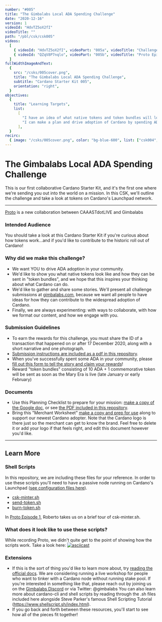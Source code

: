 ```yaml
---
number: "#005"
title: "The Gimbalabs Local ADA Spending Challenge"
date: "2020-12-16"
version: 1
videoId: "HdvTZ5oX2fI"
videoTitle: ""
path: "/pbl/csk/csk005"
videos:
  [
    { videoId: "HdvTZ5oX2fI", videoPart: "005a", videoTitle: "Challenge Description" },
    { videoId: "QZqV8P7nqlo", videoPart: "005b", videoTitle: "Proto Episode 1" },
  ]
fullWidthImageAndText:
  {
    src: "/csks/005cover.png",
    title: "The Gimbalabs Local ADA Spending Challenge",
    subtitle: "Cardano Starter Kit 005",
    orientation: "right",
  }
objectives:
  {
    title: "Learning Targets",
    list:
      [
        "I have an idea of what native tokens and token bundles will look like on Cardano.",
        "I can make a plan and drive adoption of Cardano by spending ADA in my community.",
      ],
  }
recirc:
  { image: "/csks/005cover.png", color: "bg-blue-600", list: ["csk004", "csk006", "csk007"] }
---
```


# The Gimbalabs Local ADA Spending Challenge

This is our first collaborative Cardano Starter Kit, and it's the first one where we're sending you out into the world on a mission. In this CSK, we'll outline the challenge and take a look at tokens on Cardano's Launchpad network.

---

[Proto](https://youtu.be/QZqV8P7nqlo) is a new collaboration between CAAASTdotLIVE and Gimbalabs

### Intended Audience
You should take a look at this Cardano Starter Kit if you're curious about how tokens work...and if you'd like to contribute to the historic roll out of Cardano!

### Why did we make this challenge?
- We want YOU to drive ADA adoption in your community.
- We'd like to show you what native tokens look like and how they can be sent in "token bundles", and we hope that this inspires your thinking about what Cardano can do.
- We'd like to gather and share some stories. We'll present all challenge submissions at [gimbalabs.com](https://gimbalabs.com), because we want all people to have ideas for how they can contribute to the widespread adoption of Cardano.
- Finally, we are always experimenting: with ways to collaborate, with how we format our content, and how we engage with you.


### Submission Guidelines
- To earn the rewards for this challenge, you must share the ID of a transaction that happened on or after 17 December 2020, along with a short narrative and one photograph. 
- [Submission instructions are included as a pdf in this repository](https://github.com/GimbaLabs/csk-005/blob/main/Submission%20Instructions.pdf).
- When you've successfully spent some ADA in your community, please [fill out this form to tell the story and claim your rewards](https://lkj3u1s1jd5.typeform.com/to/NDRtQV5m)!
- Reward "token bundles" consisting of 10 ADA + 1 commemorative token will be sent as soon as the Mary Era is live (late January or early February)

### Documents
- Use this Planning Checklist to prepare for your mission: [make a copy of the Google doc](https://docs.google.com/document/d/1zE95LY1sQMd6kpIVY0G3ZwCE1yCtA5Il4i9HhU8MVIo/copy), or see [the PDF included in this repository](https://github.com/GimbaLabs/csk-005/blob/main/Planning%20Checklist.pdf).
- Bring this "Merchant Worksheet" [make a copy and prep for use](https://docs.google.com/document/d/1NVs80lpFzCXDZTfCGMVISWRyKtGatVKT0bsrSVmanh4/copy) along to support our newest Cardano adopter. Note that the Cardano logo is there just so the merchant can get to know the brand. Feel free to delete it or add your logo if that feels right, and edit this document however you'd like.

---

## Learn More

### Shell Scripts
In this repository, we are including these files for your reference. In order to use these scripts you'll need to have a passive node running on Cardano's Launchpad ([see configuration files here](https://hydra.iohk.io/build/5102327/download/1/index.html)).

- [csk-minter.sh](https://github.com/GimbaLabs/csk-005/blob/main/csk-minter.sh)
- [send-token.sh](https://github.com/GimbaLabs/csk-005/blob/main/send-token.sh)
- [burn-token.sh](https://github.com/GimbaLabs/csk-005/blob/main/burn-token.sh)

In [Proto Episode 1](https://youtu.be/QZqV8P7nqlo), Roberto takes us on a brief tour of csk-minter.sh.

### What does it look like to use these scripts?
While recording Proto, we didn't quite get to the point of showing how the scripts work. Take a look here:
[![asciicast](https://asciinema.org/a/fHxFOJKRgVRUCFEeDFrDqUHKl.svg)](https://asciinema.org/a/fHxFOJKRgVRUCFEeDFrDqUHKl)

### Extensions
- If this is the sort of thing you'd like to learn more about, try [reading the official docs](https://docs.cardano.org/projects/cardano-node/en/latest/index.html). We are considering running a live workshop for people who want to tinker with a Cardano node without running stake pool. If you're interested in something like that, please reach out by joining us on the [Gimbalabs Discord](https://discord.gg/dErH6vS) or via Twitter: @gimbalabs
You can also learn more about cardano-cli and shell scripts by reading through the .sh files included here alongside Steve Parker's famous Shell Scripting Tutorial (https://www.shellscript.sh/index.html). 
- If you go back and forth between these resources, you'll start to see how all of the pieces fit together!